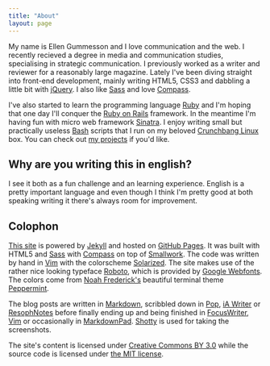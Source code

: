 ```yaml
---
title: "About"
layout: page
---
```


My name is Ellen Gummesson and I love communication and the web. I recently recieved a degree in media and communication studies, specialising in strategic communication. I previously worked as a writer and reviewer for a reasonably large magazine. Lately I've been diving straight into front-end development, mainly writing HTML5, CSS3 and dabbling a little bit with [jQuery](http://jquery.com/ "jQuery"). I also like [Sass](http://sass-lang.com/ "Syntactically awesome stylesheets") and love [Compass](http://compass-style.org/ "Compass").

I've also started to learn the programming language [Ruby](http://www.ruby-lang.org/ "Ruby") and I'm hoping that one day I'll conquer the [Ruby on Rails](http://rubyonrails.org/ "Ruby on Rails") framework. In the meantime I'm having fun with micro web framework [Sinatra](http://www.sinatrarb.com/ "Sinatra"). I enjoy writing small but practically useless [Bash](http://en.wikipedia.org/wiki/Bash_(Unix_shell) "Bash") scripts that I run on my beloved [Crunchbang Linux](http://crunchbang.org/ "Crunchbang Linux") box. You can check out [my projects](/projects) if you'd like.

## Why are you writing this in english?

I see it both as a fun challenge and an learning experience. English is a pretty important language and even though I think I'm pretty good at both speaking writing it there's always room for improvement.

## Colophon

[This site](http://ellengummesson.com/ "ellengummesson.com") is powered by [Jekyll](http://www.jekyllrb.com/ "Jekyll") and hosted on [GitHub Pages](http://pages.github.com/ "GitHub Pages"). It was built with HTML5 and [Sass](http://sass-lang.com/ "Syntactically awesome stylesheets") with [Compass](http://compass-style.org/ "Compass") on top of [Smallwork](https://github.com/gummesson/smallwork "Smallwork - A small Sass/SCSS framework-like starting point"). The code was written by hand in [Vim](http://www.vim.org/ "Vim") with the colorscheme [Solarized](http://ethanschoonover.com/solarized "Solarized"). The site makes use of the rather nice looking typeface [Roboto](http://www.google.com/webfonts/specimen/Roboto "Roboto"), which is provided by [Google Webfonts](http://www.google.com/webfonts "Google Webfonts"). The colors come from [Noah Frederick's](http://noahfrederick.com/ "Noah Frederick") beautiful terminal theme [Peppermint](http://noahfrederick.com/blog/2011/lion-terminal-theme-peppermint/ "Peppermint").

The blog posts are written in [Markdown](http://daringfireball.net/projects/markdown/ "Markdown"), scribbled down in [Pop](http://minimaltools.com/ "Pop"), [iA Writer](http://www.iawriter.com/ "iA Writer") or [ResophNotes](http://resoph.com/ResophNotes/Welcome.html "ResophNotes") before finally ending up and being finished in [FocusWriter](http://gottcode.org/focuswriter/ "FocusWriter"), [Vim](http://www.vim.org/ "Vim") or occasionally in [MarkdownPad](http://www.mardownpad.com/ "MarkdownPad"). [Shotty](http://shotty.devs-on.net/en/Overview.aspx "Shotty") is used for taking the screenshots. 

The site's content is licensed under [Creative Commons BY 3.0](http://creativecommons.org/licenses/by/3.0/ "Creative Commons BY 3.0") while the source code is licensed under [the MIT license](http://opensource.org/licenses/MIT "The MIT license").
